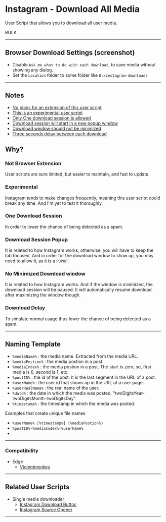 # Instagram - Download All Media
User Script that allows you to download all user media.

BULK

---

## Browser Download Settings (screenshot)
- Disable `Ask me what to do with each download`, to save media without showing any dialog.
- Set the `Location` folder to some folder like `D:\instagram-downloads`

---

## Notes
- [No plans for an extension of this user script](#not-browser-extension)
- [This is an experimental user script](#experimental)
- [Only One download session is allowed](#one-download-session)
- [Download session will start in a new popup window](#download-session-popup)
- [Download window should not be minimized](#no-minimized-download-window)
- [Three seconds delay between each download](#download-delay)

## Why?
### Not Browser Extension
User scripts are sure limited, but easier to maintain, and fast to update.

### Experimental
Instagram tends to make changes frequently, meaning this user script could break any time. And I'm yet to test it thoroughly.

### One Download Session
In order to lower the chance of being detected as a spam.

### Download Session Popup
It is related to how Instagram works, otherwise, you will have to keep the tab focused. And in order for the download window to show up, you may need to allow it, as it is a `POPUP`.

### No Minimized Download window 
It is related to how Instagram works. And if the window is minimized, the download session will be paused. It will automatically resume download after maximizing the window though.

### Download Delay
To simulate normal usage thus lower the chance of being detected as a spam.

---

## Naming Template
* `%mediaName%` : the media name. Extracted from the media URL.
* `%mediaPostion%` : the media postion in a post.
* `%mediaIndex%` : the media postion in a post. The start is zero, so, first media is 0, second is 1, etc.
* `%postID%` : the id of the post. It is the last segment in the URL of a post.
* `%userName%` : the user id that shows up in the URL of a user page.
* `%userRealName%` : the real name of the user.
* `%date%` : the date in which the media was posted. "twoDigitsYear-twoDigitsMonth-twoDigitsDay".
* `%timestamp%` : the timestamp in which the media was posted.

 Examples that create unique file names
* `%userName% [%timestamp%] (%mediaPostion%)`
* `%postID%-%mediaIndex%-%userName%`
* 
---

### Compatibility
* Edge
   *  [Violentmonkey](https://chrome.google.com/webstore/detail/violentmonkey/jinjaccalgkegednnccohejagnlnfdag)

---
## Related User Scripts
* Single media downloader
  * [Instagram Download Button](https://greasyfork.org/en/scripts/406535-instagram-download-button)
  * [Instagram Source Opener](https://greasyfork.org/en/scripts/372366-instagram-source-opener)

---
